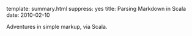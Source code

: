 template: summary.html
suppress: yes
title: Parsing Markdown in Scala
date: 2010-02-10

Adventures in simple markup, via Scala.
